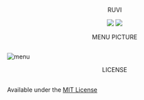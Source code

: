 <p align="center">
  RUVI
</p>

<p align="center">
    <a href="https://en.wikipedia.org/wiki/C%2B%2B"><img src="https://img.shields.io/badge/MADE%20WITH-%E2%99%A5-pink"></a>
      <a href="https://github.com/cristeigabriel/ruvi-csgo-linux-full/blob/master/LICENSE"><img src="https://img.shields.io/badge/LICENSE-MIT-pink"></a>
</p>



<p align="center">
  MENU PICTURE
</p>

## 
![menu](https://raw.githubusercontent.com/cristeigabriel/ruvi-csgo-linux-full/master/resource/image.png)

<p align="center">
  LICENSE
</p>

## 
Available under the [MIT License](https://github.com/cristeigabriel/ruvi-csgo-linux-full/blob/master/LICENSE)
